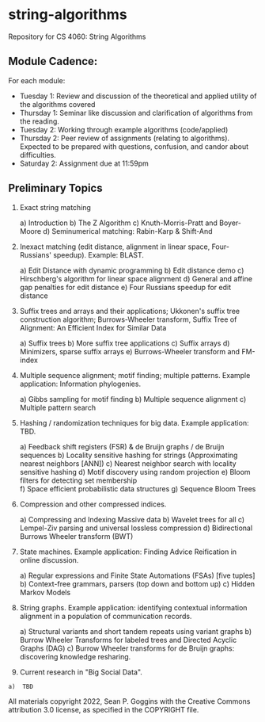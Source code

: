 # string-algorithms
Repository for CS 4060: String Algorithms

## Module Cadence:
For each module: 
 - Tuesday 1: Review and discussion of the theoretical and applied utility of the algorithms covered
 - Thursday 1: Seminar like discussion and clarification of algorithms from the reading. 
 - Tuesday 2: Working through example algorithms (code/applied)
 - Thursday 2: Peer review of assignments (relating to algorithms). Expected to be prepared with questions, confusion, and candor about difficulties. 
 - Saturday 2: Assignment due at 11:59pm
 

## Preliminary Topics

1)  Exact string matching
    
    a)  Introduction
    b)  The Z Algorithm 
    c)  Knuth-Morris-Pratt and Boyer-Moore
    d)  Seminumerical matching: Rabin-Karp & Shift-And

2)  Inexact matching (edit distance, alignment in linear space, Four-Russians' speedup). Example: BLAST.    

    a)  Edit Distance with dynamic programming
    b)  Edit distance demo
    c)  Hirschberg's algorithm for linear space alignment
    d)  General and affine gap penalties for edit distance
    e)  Four Russians speedup for edit distance

3)  Suffix trees and arrays and their applications; Ukkonen's suffix tree construction algorithm; Burrows-Wheeler transform, Suffix Tree of Alignment: An Efficient Index for Similar Data  

    a)  Suffix trees
    b)  More suffix tree applications
    c)  Suffix arrays
    d)  Minimizers, sparse suffix arrays
    e)  Burrows-Wheeler transform and FM-index

4)  Multiple sequence alignment; motif finding; multiple patterns. Example application: Information phylogenies.    

    a)  Gibbs sampling for motif finding
    b)  Multiple sequence alignment
    c)  Multiple pattern search

5)  Hashing / randomization techniques for big data. Example application: TBD.  

    a)  Feedback shift registers (FSR) & de Bruijn graphs / de Bruijn sequences 
    b)  Locality sensitive hashing for strings (Approximating nearest neighbors [ANN])
    c)  Nearest neighbor search with locality sensitive hashing
    d)  Motif discovery using random projection
    e)  Bloom filters for detecting set membership   
    f)  Space efficient probabilistic data structures
    g)  Sequence Bloom Trees

6)  Compression and other compressed indices.   

    a)  Compressing and Indexing Massive data
    b)  Wavelet trees for all
    c)  Lempel-Ziv parsing and universal lossless compression
    d)  Bidirectional Burrows Wheeler transform (BWT)

7)  State machines. Example application: Finding Advice Reification in online discussion.   

    a)  Regular expressions and Finite State Automations (FSAs) [five tuples]
    b)  Context-free grammars, parsers (top down and bottom up)
    c)  Hidden Markov Models 

8)  String graphs. Example application: identifying contextual information alignment in a population of communication records.  

    a)  Structural variants and short tandem repeats using variant graphs
    b)  Burrow Wheeler Transforms for labeled trees and Directed Acyclic Graphs (DAG)
    c)  Burrow Wheeler transforms for de Bruijn graphs: discovering knowledge resharing.

9)   Current research in "Big Social Data".     

    a)  TBD


All materials copyright 2022, Sean P. Goggins with the Creative Commons attribution 3.0 license, as specified in the COPYRIGHT file. 
